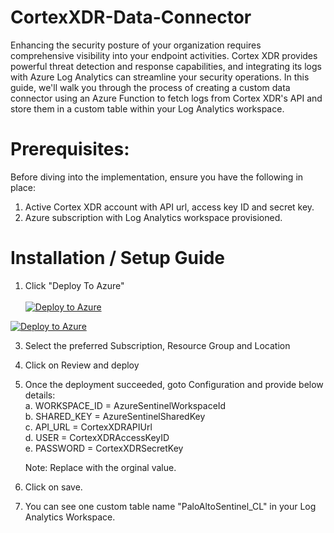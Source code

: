 # CortexXDR-Data-Connector

Enhancing the security posture of your organization requires comprehensive visibility into your endpoint activities. Cortex XDR provides powerful threat detection and response capabilities, and integrating its logs with Azure Log Analytics can streamline your security operations. In this guide, we'll walk you through the process of creating a custom data connector using an Azure Function to fetch logs from Cortex XDR's API and store them in a custom table within your Log Analytics workspace.

# Prerequisites:
Before diving into the implementation, ensure you have the following in place:

1. Active Cortex XDR account with API url, access key ID and secret key.
2. Azure subscription with Log Analytics workspace provisioned.

# Installation / Setup Guide

1. Click "Deploy To Azure"
   <br />
   <br />
[![Deploy to Azure](https://aka.ms/deploytoazurebutton)](https://portal.azure.com/#create/Microsoft.Template/uri/https%2Fgithub.com%2Fpranjalv01%2FCortexXDR-Data-Connector%2Fblob%2Fmain%2Fazuredeploy.json)

[![Deploy to Azure](https://aka.ms/deploytoazurebutton)](https://portal.azure.com/#create/Microsoft.Template/uri/%0A%0Ahttps%3A%2F%2Fraw.githubusercontent.com%2FCortexXDR-Data-Connector%2Fmain%2Fazuredeploy.json)


3. Select the preferred Subscription, Resource Group and Location

4. Click on Review and deploy
5. Once the deployment succeeded, goto Configuration and provide below details:
   <br />
   a. WORKSPACE_ID = AzureSentinelWorkspaceId
   <br />
   b. SHARED_KEY = AzureSentinelSharedKey
   <br />
   c. API_URL = CortexXDRAPIUrl
   <br />
   d. USER = CortexXDRAccessKeyID
   <br />
   e. PASSWORD = CortexXDRSecretKey
   <br />

   Note: Replace with the orginal value.

6. Click on save.
7. You can see one custom table name "PaloAltoSentinel_CL" in your Log Analytics Workspace.

   

